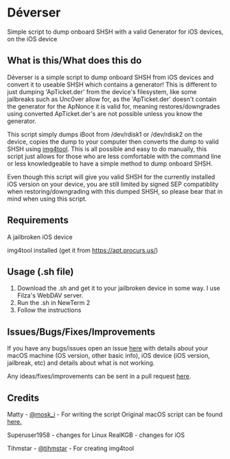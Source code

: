 # Déverser
Simple script to dump onboard SHSH with a valid Generator for iOS devices, on the iOS device

## What is this/What does this do

Déverser is a simple script to dump onboard SHSH from iOS devices and convert it to useable SHSH which contains a generator! This is different to just dumping 'ApTicket.der' from the device's filesystem, like some jailbreaks such as Unc0ver allow for, as the 'ApTicket.der' doesn't contain the generator for the ApNonce it is valid for, meaning restores/downgrades using converted ApTicket.der's are not possible unless you know the generator.

This script simply dumps iBoot from /dev/rdisk1 or /dev/rdisk2 on the device, copies the dump to your computer then converts the dump to valid SHSH using [img4tool](https://github.com/tihmstar/img4tool). This is all possible and easy to do manually, this script just allows for those who are less comfortable with the command line or less knowledgeable to have a simple method to dump onboard SHSH.

Even though this script will give you valid SHSH for the currently installed iOS version on your device, you are still limited by signed SEP compatiblity when restoring/downgrading with this dumped SHSH, so please bear that in mind when using this script.

## Requirements

A jailbroken iOS device

img4tool installed (get it from https://apt.procurs.us/)

## Usage (.sh file)

1. Download the .sh and get it to your jailbroken device in some way. I use Filza's WebDAV server.
2. Run the .sh in NewTerm 2
3. Follow the instructions

## Issues/Bugs/Fixes/Improvements

If you have any bugs/issues open an issue [here](https://github.com/RealKGB/deverser/issues) with details about your macOS machine (OS version, other basic info), iOS device (iOS version, jailbreak, etc) and details about what is not working.

Any ideas/fixes/improvements can be sent in a pull request [here](https://github.com/RealKGB/deverser/pulls).

## Credits

Matty - [@mosk_i](https://twitter.com/moski_dev) - For writing the script
Original macOS script can be found [here.](https://github.com/MatthewPierson/deverser/)

Superuser1958 - changes for Linux
RealKGB - changes for iOS

Tihmstar - [@tihmstar](https://twitter.com/tihmstar) - For creating img4tool
